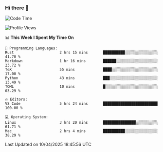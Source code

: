 ### Hi there 👋

<!--START_SECTION:waka-->
![Code Time](http://img.shields.io/badge/Code%20Time-1%2C069%20hrs%2020%20mins-blue)

![Profile Views](http://img.shields.io/badge/Profile%20Views-3-blue)

📊 **This Week I Spent My Time On** 

```text
💬 Programming Languages: 
Rust                     2 hrs 15 mins       ██████████░░░░░░░░░░░░░░░   41.70 % 
Markdown                 1 hr 16 mins        ██████░░░░░░░░░░░░░░░░░░░   23.72 % 
TeX                      55 mins             ████░░░░░░░░░░░░░░░░░░░░░   17.00 % 
Python                   43 mins             ███░░░░░░░░░░░░░░░░░░░░░░   13.49 % 
TOML                     10 mins             █░░░░░░░░░░░░░░░░░░░░░░░░   03.29 % 

🔥 Editors: 
VS Code                  5 hrs 24 mins       █████████████████████████   100.00 % 

💻 Operating System: 
Linux                    3 hrs 20 mins       ███████████████░░░░░░░░░░   61.71 % 
Mac                      2 hrs 4 mins        ██████████░░░░░░░░░░░░░░░   38.29 % 
```


 Last Updated on 10/04/2025 18:45:56 UTC
<!--END_SECTION:waka-->

<!--
**JackeyHua-SJTU/JackeyHua-SJTU** is a ✨ _special_ ✨ repository because its `README.md` (this file) appears on your GitHub profile.

Here are some ideas to get you started:

- 🔭 I’m currently working on ...
- 🌱 I’m currently learning ...
- 👯 I’m looking to collaborate on ...
- 🤔 I’m looking for help with ...
- 💬 Ask me about ...
- 📫 How to reach me: ...
- 😄 Pronouns: ...
- ⚡ Fun fact: ...
-->
